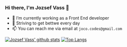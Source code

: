 ### Hi there, I'm Jozsef Vass 👋

- 🔭 I’m currently working as a Front End developer
- 🌱 Striving to get bettwe every day
- 📫 You can reach me via email at `joco.codes@gmail.com`

<!--
**jocovass/jocovass** is a ✨ _special_ ✨ repository because its `README.md` (this file) appears on your GitHub profile.

Here are some ideas to get you started:

- 👯 I’m looking to collaborate on ...
- 🤔 I’m looking for help with ...
- 💬 Ask me about ...
- 😄 Pronouns: ...
- ⚡ Fun fact: ...
-->


[![Jozsef Vass' github stats](https://github-readme-stats.vercel.app/api?username=Wo0dyStars&theme=tokyonight)](https://github.com/jocovass/github-readme-stats )
[![Top Langs](https://github-readme-stats.vercel.app/api/top-langs/?username=Wo0dyStars&layout=compact)](https://github.com/jocovass/github-readme-stats)
